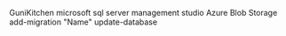GuniKitchen
microsoft sql server management studio
Azure Blob Storage
add-migration "Name"
update-database
